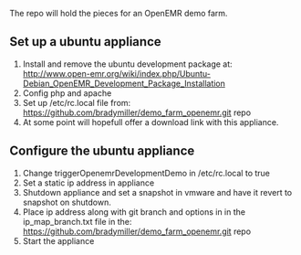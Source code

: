 
The repo will hold the pieces for an OpenEMR demo farm.

Set up a ubuntu appliance
-------------------------
1. Install and remove the ubuntu development package at:
   http://www.open-emr.org/wiki/index.php/Ubuntu-Debian_OpenEMR_Development_Package_Installation
2. Config php and apache
3. Set up /etc/rc.local file from:
   https://github.com/bradymiller/demo_farm_openemr.git repo
4. At some point will hopefull offer a download link with this appliance.

Configure the ubuntu appliance
------------------------------
1. Change triggerOpenemrDevelopmentDemo in /etc/rc.local  to true
2. Set a static ip address in appliance
3. Shutdown appliance and set a snapshot in vmware and have it revert to
   snapshot on shutdown.
4. Place ip address along with git branch and options in
   in the ip_map_branch.txt file in the:
   https://github.com/bradymiller/demo_farm_openemr.git repo
5. Start the appliance
